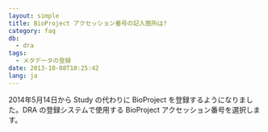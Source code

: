 ```yaml
---
layout: simple
title: BioProject アクセッション番号の記入箇所は?
category: faq
db:
  - dra
tags: 
  - メタデータの登録
date: 2013-10-08T10:25:42
lang: ja
---
```


2014年5月14日から Study の代わりに BioProject を登録するようになりました。DRA の登録システムで使用する BioProject アクセッション番号を選択します。